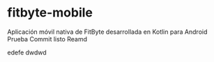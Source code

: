 # fitbyte-mobile
Aplicación móvil nativa de FitByte desarrollada en Kotlin para Android
Prueba
Commit
listo
 Reamd

edefe
dwdwd
